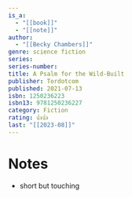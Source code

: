 ```yaml
---
is_a:
  - "[[book]]"
  - "[[note]]"
author:
  - "[[Becky Chambers]]"
genre: science fiction
series: 
series-number: 
title: A Psalm for the Wild-Built
publisher: Tordotcom
published: 2021-07-13
isbn: 1250236223
isbn13: 9781250236227
category: Fiction
rating: 👍👍
last: "[[2023-08]]"
---
```

# Notes
- short but touching